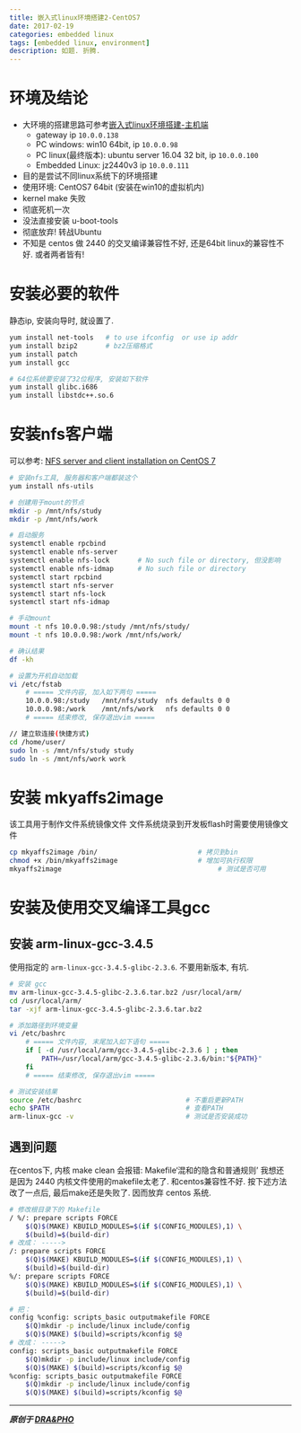 ```yaml
---
title: 嵌入式linux环境搭建2-CentOS7
date: 2017-02-19
categories: embedded linux
tags: [embedded linux, environment]
description: 如题. 折腾.
---
```



# 环境及结论

- 大环境的搭建思路可参考[嵌入式linux环境搭建-主机端](https://draapho.github.io/2017/02/16/1705-linux-env/)
  - gateway ip `10.0.0.138`
  - PC windows: win10 64bit, ip `10.0.0.98`
  - PC linux(最终版本): ubuntu server 16.04 32 bit, ip `10.0.0.100`
  - Embedded Linux: jz2440v3 ip `10.0.0.111`
- 目的是尝试不同linux系统下的环境搭建
- 使用环境: CentOS7 64bit (安装在win10的虚拟机内)
- kernel make 失败
- 彻底死机一次
- 没法直接安装 u-boot-tools
- 彻底放弃! 转战Ubuntu
- 不知是 centos 做 2440 的交叉编译兼容性不好, 还是64bit linux的兼容性不好. 或者两者皆有!

# 安装必要的软件
静态ip, 安装向导时, 就设置了.

``` bash
yum install net-tools   # to use ifconfig  or use ip addr
yum install bzip2       # bz2压缩格式
yum install patch
yum install gcc

# 64位系统要安装了32位程序, 安装如下软件
yum install glibc.i686
yum install libstdc++.so.6
```

# 安装nfs客户端

可以参考: [NFS server and client installation on CentOS 7](https://www.howtoforge.com/nfs-server-and-client-on-centos-7)

``` bash
# 安装nfs工具, 服务器和客户端都装这个
yum install nfs-utils

# 创建用于mount的节点
mkdir -p /mnt/nfs/study
mkdir -p /mnt/nfs/work

# 启动服务
systemctl enable rpcbind
systemctl enable nfs-server
systemctl enable nfs-lock       # No such file or directory, 但没影响
systemctl enable nfs-idmap      # No such file or directory
systemctl start rpcbind
systemctl start nfs-server
systemctl start nfs-lock
systemctl start nfs-idmap

# 手动mount
mount -t nfs 10.0.0.98:/study /mnt/nfs/study/
mount -t nfs 10.0.0.98:/work /mnt/nfs/work/

# 确认结果
df -kh

# 设置为开机自动加载
vi /etc/fstab
    # ===== 文件内容, 加入如下两句 =====
    10.0.0.98:/study   /mnt/nfs/study  nfs defaults 0 0
    10.0.0.98:/work    /mnt/nfs/work   nfs defaults 0 0
    # ===== 结束修改, 保存退出vim =====

// 建立软连接(快捷方式)
cd /home/user/
sudo ln -s /mnt/nfs/study study
sudo ln -s /mnt/nfs/work work
```


# 安装 mkyaffs2image

该工具用于制作文件系统镜像文件
文件系统烧录到开发板flash时需要使用镜像文件

``` bash
cp mkyaffs2image /bin/                         # 拷贝到bin
chmod +x /bin/mkyaffs2image                    # 增加可执行权限
mkyaffs2image                                       # 测试是否可用
```


# 安装及使用交叉编译工具gcc

## 安装 arm-linux-gcc-3.4.5

使用指定的 `arm-linux-gcc-3.4.5-glibc-2.3.6`. 不要用新版本, 有坑.

``` bash
# 安装 gcc
mv arm-linux-gcc-3.4.5-glibc-2.3.6.tar.bz2 /usr/local/arm/
cd /usr/local/arm/
tar -xjf arm-linux-gcc-3.4.5-glibc-2.3.6.tar.bz2

# 添加路径到环境变量
vi /etc/bashrc
    # ===== 文件内容, 末尾加入如下语句 =====
    if [ -d /usr/local/arm/gcc-3.4.5-glibc-2.3.6 ] ; then
        PATH=/usr/local/arm/gcc-3.4.5-glibc-2.3.6/bin:"${PATH}"
    fi
    # ===== 结束修改, 保存退出vim =====

# 测试安装结果
source /etc/bashrc                          # 不重启更新PATH
echo $PATH                                  # 查看PATH
arm-linux-gcc -v                            # 测试是否安装成功
```

## 遇到问题

在centos下, 内核 make clean 会报错: Makefile‘混和的隐含和普通规则’
我想还是因为 2440 内核文件使用的makefile太老了. 和centos兼容性不好.
按下述方法改了一点后, 最后make还是失败了. 因而放弃 centos 系统.

``` bash
# 修改根目录下的 Makefile
/ %/: prepare scripts FORCE
    $(Q)$(MAKE) KBUILD_MODULES=$(if $(CONFIG_MODULES),1) \
    $(build)=$(build-dir)
# 改成： ----->
/: prepare scripts FORCE
    $(Q)$(MAKE) KBUILD_MODULES=$(if $(CONFIG_MODULES),1) \
    $(build)=$(build-dir)
%/: prepare scripts FORCE
    $(Q)$(MAKE) KBUILD_MODULES=$(if $(CONFIG_MODULES),1) \
    $(build)=$(build-dir)

# 把：
config %config: scripts_basic outputmakefile FORCE
    $(Q)mkdir -p include/linux include/config
    $(Q)$(MAKE) $(build)=scripts/kconfig $@
# 改成： ----->
config: scripts_basic outputmakefile FORCE
    $(Q)mkdir -p include/linux include/config
    $(Q)$(MAKE) $(build)=scripts/kconfig $@
%config: scripts_basic outputmakefile FORCE
    $(Q)mkdir -p include/linux include/config
    $(Q)$(MAKE) $(build)=scripts/kconfig $@
```





----------

***原创于 [DRA&PHO](https://draapho.github.io/)***